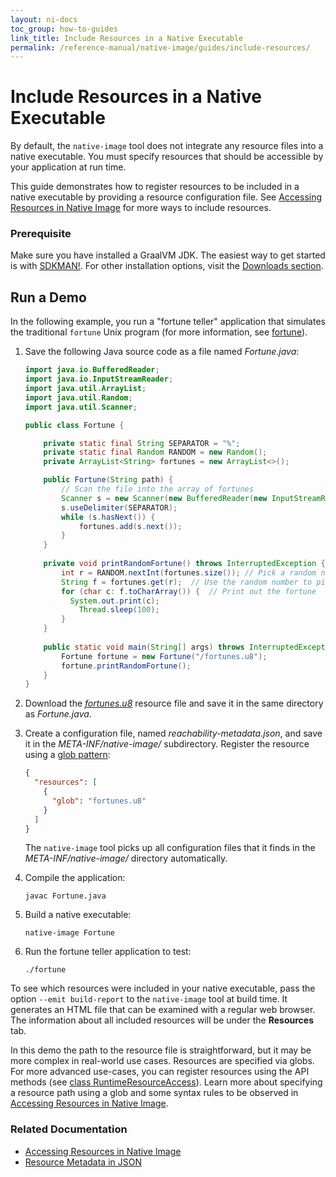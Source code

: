 ```yaml
---
layout: ni-docs
toc_group: how-to-guides
link_title: Include Resources in a Native Executable
permalink: /reference-manual/native-image/guides/include-resources/
---
```


# Include Resources in a Native Executable

By default, the `native-image` tool does not integrate any resource files into a native executable.
You must specify resources that should be accessible by your application at run time.

This guide demonstrates how to register resources to be included in a native executable by providing a resource configuration file.
See [Accessing Resources in Native Image](../ReachabilityMetadata.md#resources) for more ways to include resources.

### Prerequisite

Make sure you have installed a GraalVM JDK.
The easiest way to get started is with [SDKMAN!](https://sdkman.io/jdks#graal).
For other installation options, visit the [Downloads section](https://www.graalvm.org/downloads/).

## Run a Demo

In the following example, you run a "fortune teller" application that simulates the traditional `fortune` Unix program (for more information, see [fortune](https://en.wikipedia.org/wiki/Fortune_(Unix))).

1. Save the following Java source code as a file named _Fortune.java_:
    ```java
    import java.io.BufferedReader;
    import java.io.InputStreamReader;
    import java.util.ArrayList;
    import java.util.Random;
    import java.util.Scanner;

    public class Fortune {

        private static final String SEPARATOR = "%";
        private static final Random RANDOM = new Random();
        private ArrayList<String> fortunes = new ArrayList<>();

        public Fortune(String path) {
            // Scan the file into the array of fortunes
            Scanner s = new Scanner(new BufferedReader(new InputStreamReader(this.getClass().getResourceAsStream(path))));
            s.useDelimiter(SEPARATOR);
            while (s.hasNext()) {
                fortunes.add(s.next());
            }
        }
        
        private void printRandomFortune() throws InterruptedException {
            int r = RANDOM.nextInt(fortunes.size()); // Pick a random number
            String f = fortunes.get(r);  // Use the random number to pick a random fortune
            for (char c: f.toCharArray()) {  // Print out the fortune
              System.out.print(c);
                Thread.sleep(100); 
            }
        }
      
        public static void main(String[] args) throws InterruptedException {
            Fortune fortune = new Fortune("/fortunes.u8");
            fortune.printRandomFortune();
        }
    }
    ```

2. Download the [_fortunes.u8_](https://github.com/oracle/graal/blob/3ed4a7ebc5004c51ae310e48be3828cd7c7802c2/docs/reference-manual/native-image/assets/fortunes.u8) resource file and save it in the same directory as _Fortune.java_.

3. Create a configuration file, named _reachability-metadata.json_, and save it in the _META-INF/native-image/_ subdirectory. Register the resource using a [glob pattern](../ReachabilityMetadata.md#resources):
    ```json
    {
      "resources": [
        {
          "glob": "fortunes.u8"
        }
      ]
    }
    ```
    The `native-image` tool picks up all configuration files that it finds in the _META-INF/native-image/_ directory automatically.

4. Compile the application:
    ```shell
    javac Fortune.java
    ```

5. Build a native executable:
    ```shell
    native-image Fortune
    ```

6. Run the fortune teller application to test: 
    ```shell
    ./fortune
    ```

To see which resources were included in your native executable, pass the option `--emit build-report` to the `native-image` tool at build time.
It generates an HTML file that can be examined with a regular web browser.
The information about all included resources will be under the **Resources** tab.

In this demo the path to the resource file is straightforward, but it may be more complex in real-world use cases.
Resources are specified via globs.
For more advanced use-cases, you can register resources using the API methods (see [class RuntimeResourceAccess](https://www.graalvm.org/sdk/javadoc/org/graalvm/nativeimage/hosted/RuntimeResourceAccess.html)). 
Learn more about specifying a resource path using a glob and some syntax rules to be observed in [Accessing Resources in Native Image](../ReachabilityMetadata.md#resources).

### Related Documentation

* [Accessing Resources in Native Image](../ReachabilityMetadata.md#resources)
* [Resource Metadata in JSON](../ReachabilityMetadata.md#resource-metadata-in-json)
